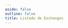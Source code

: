 ```yaml
---
aside: false
outline: false
title: Listado de Exchanges
---
```


<script setup lang="ts">
import { useRoute, useData } from 'vitepress'
import { useOpenapi } from 'vitepress-openapi'
import spec from '../../public/exchanges/openapi.json'

const { isDark } = useData()
</script>

<OAOperation :spec="spec" operationId="get-exchanges" :isDark="isDark" />
